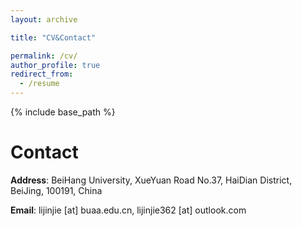 ```yaml
---
layout: archive

title: "CV&Contact"

permalink: /cv/
author_profile: true
redirect_from:
  - /resume
---
```


{% include base_path %}

# Contact
**Address**: BeiHang University, XueYuan Road No.37, HaiDian District, BeiJing, 100191, China

**Email**: lijinjie [at] buaa.edu.cn, lijinjie362 [at] outlook.com
